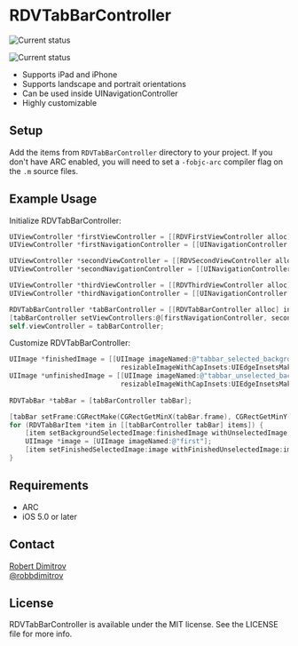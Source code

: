 # RDVTabBarController

![Current status](https://raw.github.com/robbdimitrov/RDVTabBarController/master/Screenshots/iPad.png)

![Current status](https://raw.github.com/robbdimitrov/RDVTabBarController/master/Screenshots/iPhone.png)

* Supports iPad and iPhone
* Supports landscape and portrait orientations
* Can be used inside UINavigationController
* Highly customizable

## Setup

Add the items from `RDVTabBarController` directory to your project. If you don't have ARC enabled, you will need to set a `-fobjc-arc` compiler flag on the `.m` source files.

## Example Usage

Initialize RDVTabBarController:

``` objective-c
UIViewController *firstViewController = [[RDVFirstViewController alloc] initWithNibName:nil bundle:nil];
UIViewController *firstNavigationController = [[UINavigationController alloc] initWithRootViewController:firstViewController];

UIViewController *secondViewController = [[RDVSecondViewController alloc] initWithNibName:nil bundle:nil];
UIViewController *secondNavigationController = [[UINavigationController alloc] initWithRootViewController:secondViewController];

UIViewController *thirdViewController = [[RDVThirdViewController alloc] initWithNibName:nil bundle:nil];
UIViewController *thirdNavigationController = [[UINavigationController alloc] initWithRootViewController:thirdViewController];

RDVTabBarController *tabBarController = [[RDVTabBarController alloc] init];
[tabBarController setViewControllers:@[firstNavigationController, secondNavigationController, thirdNavigationController]];
self.viewController = tabBarController;
```

Customize RDVTabBarController:

``` objective-c
UIImage *finishedImage = [[UIImage imageNamed:@"tabbar_selected_background"]
                            resizableImageWithCapInsets:UIEdgeInsetsMake(0, 1, 0, 0)];
UIImage *unfinishedImage = [[UIImage imageNamed:@"tabbar_unselected_background"]
                            resizableImageWithCapInsets:UIEdgeInsetsMake(0, 1, 0, 0)];
    
RDVTabBar *tabBar = [tabBarController tabBar];

[tabBar setFrame:CGRectMake(CGRectGetMinX(tabBar.frame), CGRectGetMinY(tabBar.frame), CGRectGetWidth(tabBar.frame), 63)];
for (RDVTabBarItem *item in [[tabBarController tabBar] items]) {
    [item setBackgroundSelectedImage:finishedImage withUnselectedImage:unfinishedImage];
    UIImage *image = [UIImage imageNamed:@"first"];
    [item setFinishedSelectedImage:image withFinishedUnselectedImage:image];
}
```

## Requirements

* ARC
* iOS 5.0 or later

## Contact

[Robert Dimitrov](http://github.com/robbdimitrov)  
[@robbdimitrov](https://twitter.com/robbdimitrov)

## License

RDVTabBarController is available under the MIT license. See the LICENSE file for more info.
